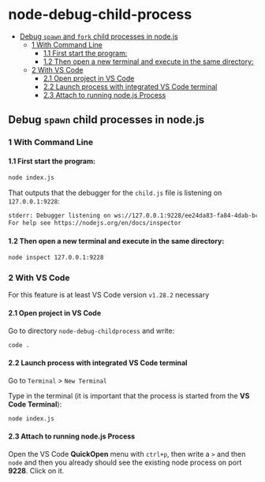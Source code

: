 # node-debug-child-process

<!-- TOC -->

- [Debug `spawn` and `fork` child processes in node.js](#debug-spawn-child-processes-in-nodejs)
  - [1 With Command Line](#1-with-command-line)
    - [1.1 First start the program:](#11-first-start-the-program)
    - [1.2 Then open a new terminal and execute in the same directory:](#12-then-open-a-new-terminal-and-execute-in-the-same-directory)
  - [2 With VS Code](#2-with-vs-code)
    - [2.1 Open project in VS Code](#21-open-project-in-vs-code)
    - [2.2 Launch process with integrated VS Code terminal](#22-launch-process-with-integrated-vs-code-terminal)
    - [2.3 Attach to running node.js Process](#23-attach-to-running-nodejs-process)

<!-- /TOC -->

## Debug `spawn` child processes in node.js


### 1 With Command Line

#### 1.1 First start the program:

```bash
node index.js
```

That outputs that the debugger for the `child.js` file is listening on `127.0.0.1:9228`:  

```bash
stderr: Debugger listening on ws://127.0.0.1:9228/ee24da83-fa84-4dab-bc7f-287a47341b1d
For help see https://nodejs.org/en/docs/inspector
```

#### 1.2 Then open a new terminal and execute in the same directory:  

```bash
node inspect 127.0.0.1:9228
```

### 2 With VS Code

For this feature is at least VS Code version `v1.28.2` necessary

#### 2.1 Open project in VS Code

Go to directory `node-debug-childprocess` and write:  

```bash
code .
```

#### 2.2 Launch process with integrated VS Code terminal

Go to `Terminal` > `New Terminal`

Type in the terminal (it is important that the process is started from the __VS Code Terminal__):  

```bash
node index.js
```

#### 2.3 Attach to running node.js Process

Open the VS Code __QuickOpen__ menu with `ctrl+p`, then write a `>` and then `node` and then you already should see the existing node process on port __9228__. Click on it.

